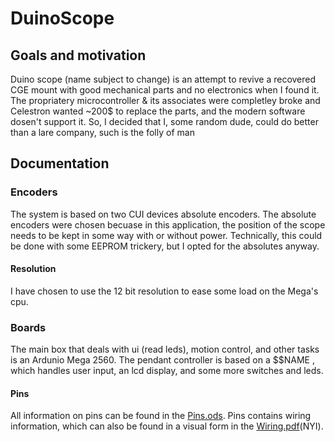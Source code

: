 # DuinoScope
## Goals and motivation
Duino scope (name subject to change) is an attempt to revive a recovered CGE mount with good mechanical parts and no electronics when I found it. 
The propriatery microcontroller & its associates were completley broke and Celestron wanted ~200$ to replace the parts, and the modern software dosen't support it. 
So, I decided that I, some random dude, could do better than a lare company, such is the folly of man
## Documentation
### Encoders
The system is based on two CUI devices absolute encoders. The absolute encoders were chosen becuase in this application, the position of the scope needs to be kept in some way with
or without power. Technically, this could be done with some EEPROM trickery, but I opted for the absolutes anyway. 
#### Resolution
I have chosen to use the 12 bit resolution to ease some load on the Mega's cpu. 
### Boards
The main box that deals with ui (read leds), motion control, and other tasks is an Ardunio Mega 2560. The pendant controller is based on a $$NAME , which handles user input, an lcd display, and some more switches and leds.
#### Pins
All information on pins can be found in the [Pins.ods](Pins.md). Pins contains wiring information, which can also be found in a visual form in the [Wiring.pdf](Wiring.pdf)(NYI). 